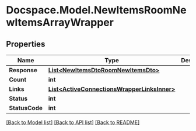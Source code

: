 # Docspace.Model.NewItemsRoomNewItemsArrayWrapper

## Properties

Name | Type | Description | Notes
------------ | ------------- | ------------- | -------------
**Response** | [**List&lt;NewItemsDtoRoomNewItemsDto&gt;**](NewItemsDtoRoomNewItemsDto.md) |  | [optional] 
**Count** | **int** |  | [optional] 
**Links** | [**List&lt;ActiveConnectionsWrapperLinksInner&gt;**](ActiveConnectionsWrapperLinksInner.md) |  | [optional] 
**Status** | **int** |  | [optional] 
**StatusCode** | **int** |  | [optional] 

[[Back to Model list]](../README.md#documentation-for-models) [[Back to API list]](../README.md#documentation-for-api-endpoints) [[Back to README]](../README.md)

